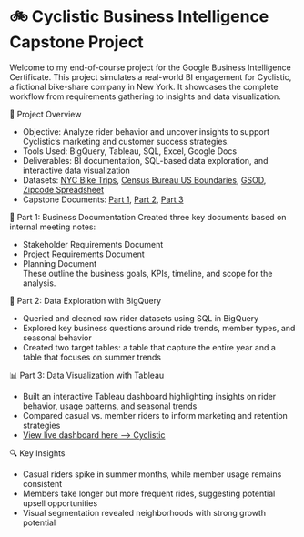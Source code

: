 # 🚲 Cyclistic Business Intelligence Capstone Project  
Welcome to my end-of-course project for the Google Business Intelligence Certificate. This project simulates a real-world BI engagement for Cyclistic, a fictional bike-share company in New York. It showcases the complete workflow from requirements gathering to insights and data visualization.

📌 Project Overview
- Objective: Analyze rider behavior and uncover insights to support Cyclistic’s marketing and customer success strategies.
- Tools Used: BigQuery, Tableau, SQL, Excel, Google Docs
- Deliverables: BI documentation, SQL-based data exploration, and interactive data visualization
- Datasets:
[NYC Bike Trips](https://console.cloud.google.com/marketplace/details/city-of-new-york/nyc-citi-bike?inv=1&invt=Ab0lbg&project=flawless-outlet-448210-n7), 
[Census Bureau US Boundaries](https://console.cloud.google.com/marketplace/product/united-states-census-bureau/us-geographic-boundaries?inv=1&invt=Ab0lbw&project=flawless-outlet-448210-n7), 
[GSOD](https://console.cloud.google.com/marketplace/details/noaa-public/gsod?inv=1&invt=Ab0lcA&project=flawless-outlet-448210-n7), 
[Zipcode Spreadsheet](https://docs.google.com/spreadsheets/d/1IIbH-GM3tdmM5tl56PHhqI7xxCzqaBCU0ylItxk_sy0/template/preview#gid=806359255)
- Capstone Documents:
[Part 1](Part%201/Capstone_Project_Part_1.pdf),
[Part 2](Part%201/Capstone_Project_Part_2.pdf),
[Part 3](Part%201/Capstone_Project_Part_3.pdf)

🧾 Part 1: Business Documentation
Created three key documents based on internal meeting notes:
- Stakeholder Requirements Document
- Project Requirements Document
- Planning Document  
These outline the business goals, KPIs, timeline, and scope for the analysis.

🧪 Part 2: Data Exploration with BigQuery
- Queried and cleaned raw rider datasets using SQL in BigQuery
- Explored key business questions around ride trends, member types, and seasonal behavior
- Created two target tables: a table that capture the entire year and a table that focuses on summer trends

📊 Part 3: Data Visualization with Tableau
- Built an interactive Tableau dashboard highlighting insights on rider behavior, usage patterns, and seasonal trends
- Compared casual vs. member riders to inform marketing and retention strategies
- [View live dashboard here --> Cyclistic](https://public.tableau.com/app/profile/mark.anthony.baltazar/viz/CyclisticGoogleBIProject/Story1)  

🔍 Key Insights
- Casual riders spike in summer months, while member usage remains consistent
- Members take longer but more frequent rides, suggesting potential upsell opportunities
- Visual segmentation revealed neighborhoods with strong growth potential

